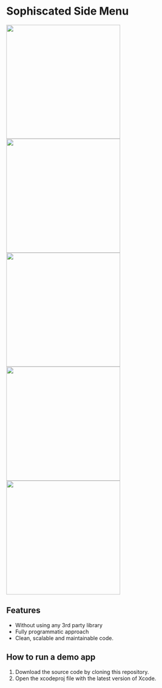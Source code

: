 # Sophiscated Side Menu

<div>
    <img src="https://user-images.githubusercontent.com/50784573/110328329-929d5e00-805e-11eb-83a0-e6c844060dcf.gif" height=300/>
    <img src="https://user-images.githubusercontent.com/50784573/110328650-f3c53180-805e-11eb-852c-9598716745a9.png" height=300/>
    <img src="https://user-images.githubusercontent.com/50784573/110328663-f9227c00-805e-11eb-958a-87f17c2dab59.png" height=300/>
    <img src="https://user-images.githubusercontent.com/50784573/110328670-fa53a900-805e-11eb-9a63-9b902f42bfda.png" height=300/>
    <img src="https://user-images.githubusercontent.com/50784573/110328673-fb84d600-805e-11eb-8c7a-97aa2c36da71.png" height=300/>
</div>

## Features

- Without using any 3rd party library
- Fully programmatic approach
- Clean, scalable and maintainable code.

## How to run a demo app

1. Download the source code by cloning this repository.
2. Open the xcodeproj file with the latest version of Xcode.